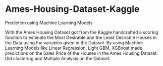 # Ames-Housing-Dataset-Kaggle
Prediction using Machine Learning Models


With the Ames Housing Dataset got from the Kaggle handcrafted a scoring function to estimate the Most Desirable 
and the Least Desirable Houses in the Data using the variables given in the Dataset. By using
Machine Learning Models like Linear Regression, Light GBM, XGBoost made predictions on the Sales Price of the 
Houses in the Ames Housing Dataset. Did clustering and Multiple Analysis on the Dataset.
